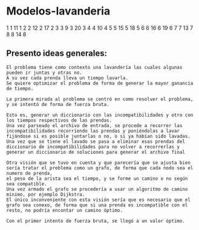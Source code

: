 # Modelos-lavanderia

1 1
11 1
2 2
12 2
17 2
3 3
9 3
20 3
4 4
10 4
5 5
15 5
18 5
6 6
16 6
19 6
7 7
13 7
8 8
14 8

## Presento ideas generales:

    El problema tiene como contexto una lavandería las cuales algunas pueden ir juntas y otras no.
    A su vez cada prenda lleva un tiempo lavarla.
    Se quiere optimizar el problema de forma de generar la mayor ganancia de tiempo.

    La primera mirada al problema se centró en como resolver el problema, y se intentó de forma de fuerza bruta.

    Esto es, generar un diccionario con las incompatibilidades y otro con los tiempos respectivos de las prendas.
    Una vez parseado el archivo de entrada, se procede a recorrer las incompatibilidades recorriendo las prendas y poniéndolas a lavar fijándose si es posible juntarlas o no, o si ya habían sido lavadas.
    Una vez que se tiene el lavado se pasa a eliminar esas prendas del diccionario de incompatibilidades para no volver a recorrerlas y generar un diccionario de soluciones para generar el archivo final

    Otra visión que se tuvo en cuenta y que parecería que se ajusta bien sería tratar el problema como un grafo, de forma que cada nodo sea el numero de prenda,
    el peso de la arista sea el tiempo, y se forme un camino o no según sea compatible.
    Una vez armado el grafo se procedería a usar un algoritmo de camino mínimo, por ejemplo Dijkstra.
    El único inconveniente con esta visión sería que es necesario que el grafo sea conexo, de forma que si una prenda es incompatible con el resto, no podría encontar un camino óptimo.

    Con el primer intento de fuerza bruta, se llegó a un valor óptimo.
